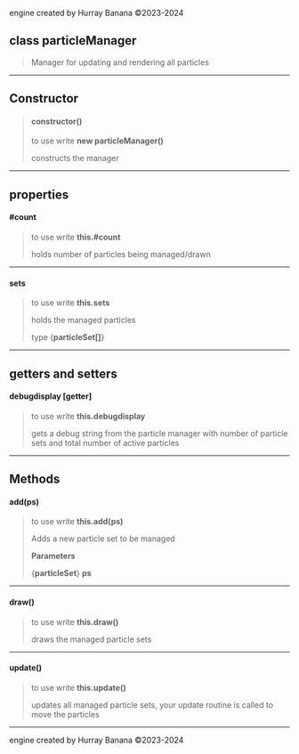engine created by Hurray Banana &copy;2023-2024
## class particleManager
> Manager for updating and rendering all particles
> 
> 

---

## Constructor
> #### constructor()
> to use write **new particleManager()**
> 
> constructs the manager
> 
> 

---

## properties
#### #count
> to use write **this.#count**
> 
> holds number of particles being managed/drawn
> 
> 

---

#### sets
> to use write **this.sets**
> 
> holds the managed particles
> 
> 
> type {**particleSet[]**}
> 
> 

---

## getters and setters
#### debugdisplay [getter]
> to use write **this.debugdisplay**
> 
> gets a debug string from the particle manager with number of particle sets and total number of active particles
> 
> 

---

## Methods
#### add(ps)
> to use write **this.add(ps)**
> 
> Adds a new particle set to be managed
> 
> 
> **Parameters**
> 
> {**particleSet**} **ps** 
> 
> 

---

#### draw()
> to use write **this.draw()**
> 
> draws the managed particle sets
> 
> 

---

#### update()
> to use write **this.update()**
> 
> updates all managed particle sets, your update routine is called to move the particles
> 
> 

---

engine created by Hurray Banana &copy;2023-2024
